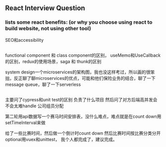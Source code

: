 ## React Interview Question

### lists some react benefits: (or why you choose using react to build website, not using other tool)

SEO和accessibility

##
functional component 和 class component的区别， useMemo和UseCallback的区别，redux的使用场景，saga 和 thunk的区别

system design一个microservices的架构图，我也没这样考过，所以画的很笨拙，反正聊了聊microservices的优点，可能和他们保险业务的结合，聊了一下message queue，聊了一下serverless

##
主要问了cypress和unit test的区别
负责了什么项目
然后问了对方后端高并发会不会太难handle
公司组员分配


第二轮用api数据写一个赛马时间安排表，没什么难点，难点就是在count down用setTimeInterval来做

给了一些比赛时间，然后做一个倒计时count down
然后比赛时间按比赛分类分开
optional用vuex和unittest， 我个人都完成了，建议完成。
